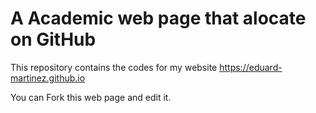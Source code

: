 # A Academic web page that alocate on GitHub

This repository contains the codes for my website https://eduard-martinez.github.io 
 
You can Fork this web page and edit it.
